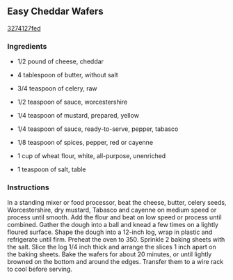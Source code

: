 ## Easy Cheddar Wafers

[3274127fed](http://www.foodandwine.com/recipes/easy-cheddar-wafers)

### Ingredients

 - 1/2 pound of cheese, cheddar

 - 4 tablespoon of butter, without salt

 - 3/4 teaspoon of celery, raw

 - 1/2 teaspoon of sauce, worcestershire

 - 1/4 teaspoon of mustard, prepared, yellow

 - 1/4 teaspoon of sauce, ready-to-serve, pepper, tabasco

 - 1/8 teaspoon of spices, pepper, red or cayenne

 - 1 cup of wheat flour, white, all-purpose, unenriched

 - 1 teaspoon of salt, table

### Instructions

In a standing mixer or food processor, beat the cheese, butter, celery seeds, Worcestershire, dry mustard, Tabasco and cayenne on medium speed or process until smooth. Add the flour and beat on low speed or process until combined. Gather the dough into a ball and knead a few times on a lightly floured surface. Shape the dough into a 12-inch log, wrap in plastic and refrigerate until firm. Preheat the oven to 350. Sprinkle 2 baking sheets with the salt. Slice the log 1/4 inch thick and arrange the slices 1 inch apart on the baking sheets. Bake the wafers for about 20 minutes, or until lightly browned on the bottom and around the edges. Transfer them to a wire rack to cool before serving.